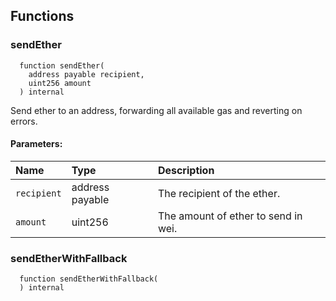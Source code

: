 


## Functions
### sendEther
```solidity
  function sendEther(
    address payable recipient,
    uint256 amount
  ) internal
```
Send ether to an address, forwarding all available gas and reverting on errors.


#### Parameters:
| Name | Type | Description                                                          |
| :--- | :--- | :------------------------------------------------------------------- |
|`recipient` | address payable | The recipient of the ether.
|`amount` | uint256 | The amount of ether to send in wei.

### sendEtherWithFallback
```solidity
  function sendEtherWithFallback(
  ) internal
```




